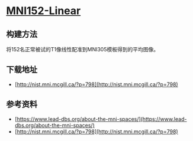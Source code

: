 # [MNI152-Linear](http://nist.mni.mcgill.ca/?p=798)

## 构建方法

将152名正常被试的T1像线性配准到MNI305模板得到的平均图像。

## 下载地址

*  [http://nist.mni.mcgill.ca/?p=798](http://nist.mni.mcgill.ca/?p=798)

## 参考资料

* [https://www.lead-dbs.org/about-the-mni-spaces/](https://www.lead-dbs.org/about-the-mni-spaces/)
* [http://nist.mni.mcgill.ca/?p=798](http://nist.mni.mcgill.ca/?p=798)